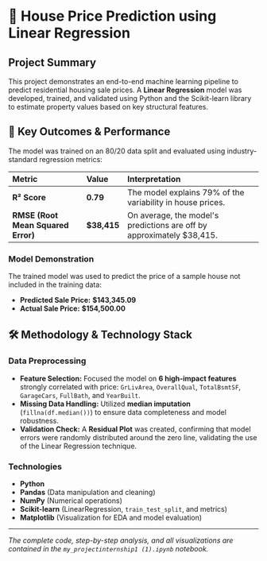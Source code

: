 # 🏡 House Price Prediction using Linear Regression

## Project Summary

This project demonstrates an end-to-end machine learning pipeline to predict residential housing sale prices. A **Linear Regression** model was developed, trained, and validated using Python and the Scikit-learn library to estimate property values based on key structural features.

## 🎯 Key Outcomes & Performance

The model was trained on an 80/20 data split and evaluated using industry-standard regression metrics:

| Metric | Value | Interpretation |
| :--- | :--- | :--- |
| **R² Score** | **0.79** | The model explains 79% of the variability in house prices. |
| **RMSE (Root Mean Squared Error)** | **$38,415** | On average, the model's predictions are off by approximately $38,415. |

### Model Demonstration

The trained model was used to predict the price of a sample house not included in the training data:

* **Predicted Sale Price:** **$143,345.09**
* **Actual Sale Price:** **$154,500.00**

## 🛠️ Methodology & Technology Stack

### Data Preprocessing
* **Feature Selection:** Focused the model on **6 high-impact features** strongly correlated with price: `GrLivArea`, `OverallQual`, `TotalBsmtSF`, `GarageCars`, `FullBath`, and `YearBuilt`.
* **Missing Data Handling:** Utilized **median imputation** (`fillna(df.median())`) to ensure data completeness and model robustness.
* **Validation Check:** A **Residual Plot** was created, confirming that model errors were randomly distributed around the zero line, validating the use of the Linear Regression technique.

### Technologies
* **Python**
* **Pandas** (Data manipulation and cleaning)
* **NumPy** (Numerical operations)
* **Scikit-learn** (LinearRegression, `train_test_split`, and metrics)
* **Matplotlib** (Visualization for EDA and model evaluation)

---
*The complete code, step-by-step analysis, and all visualizations are contained in the `my_projectinternship1 (1).ipynb` notebook.*
